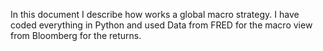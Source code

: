 In this document I describe how works a global macro strategy. 
I have coded everything in Python and used Data from FRED for the macro view from Bloomberg for the returns.
